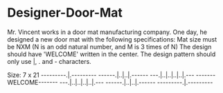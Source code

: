 # Designer-Door-Mat
Mr. Vincent works in a door mat manufacturing company. One day, he designed a new door mat with the following specifications:
Mat size must be NXM (N is an odd natural number, and M is 3 times of N)
The design should have 'WELCOME' written in the center.
The design pattern should only use |, . and - characters.

 Size: 7 x 21 
    ---------.|.---------
    ------.|..|..|.------
    ---.|..|..|..|..|.---
    -------WELCOME-------
    ---.|..|..|..|..|.---
    ------.|..|..|.------
    ---------.|.---------
